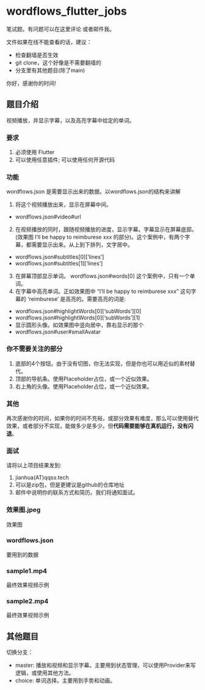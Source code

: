 # wordflows\_flutter\_jobs
笔试题。有问题可以在这里评论 或者邮件我。

文件如果在线不能查看的话，建议：
- 检查翻墙是否生效
- git clone，这个好像是不需要翻墙的
- 分支里有其他题目(除了main)

你好，感谢你的时间!

## 题目介绍
视频播放，并显示字幕，以及高亮字幕中给定的单词。

### 要求
1. 必须使用 Flutter
2. 可以使用任意插件; 可以使用任何开源代码

### 功能
wordflows.json 是需要显示出来的数据。以wordflows.json的结构来讲解
1. 将这个视频播放出来，显示在屏幕中间。 
- wordflows.json#video#url
2. 在视频播放的同时，跟随视频播放的进度，显示字幕。字幕显示在屏幕底部。(效果图 I’ll be happy to reimburese xxx 的部分)。这个案例中，有两个字幕，都需要显示出来。从上到下排列，文字居中。
- wordflows.json#subtitles[0][‘lines’]
- wordflows.json#subtitles[1][‘lines’] 
3. 在屏幕顶部显示单词。 wordflows.json#words[0] 这个案例中，只有一个单词。
4. 在字幕中高亮单词。正如效果图中 “I’ll be happy to reimburese xxx” 这句字幕的 ‘reimburese’ 是高亮的。需要高亮的词是: 
- wordflows.json#highlightWords[0][‘subWords’][0] 
- wordflows.json#highlightWords[0][‘subWords’][1]
- 显示圆形头像。如效果图中竖向居中，靠右显示的那个
- wordflows.json#user#smallAvatar

### 你不需要关注的部分
1. 底部的4个按钮。由于没有切图，你无法实现，但是你也可以用近似的素材替代。 
2. 顶部的导航条。使用Placeholder占位，或一个近似效果。
3. 右上⻆的头像。使用Placeholder占位，或一个近似效果。
### 其他
再次感谢你的时间，如果你的时间不充裕，或部分效果有难度，那么可以使用替代效果，或者部分不实现，能做多少是多少。但**代码需要能够在真机运行，没有闪退**。
### 面试
请将以上项目结果发到:
1. jianhua(AT)qqss.tech
2. 可以是zip包，但是更建议是github的仓库地址
3. 邮件中说明你的联系方式和简历。我们将通知面试。

### 效果图.jpeg
效果图

### wordflows.json
要用到的数据

### sample1.mp4
最终效果视频示例
###  sample2.mp4
最终效果视频示例

## 其他题目
切换分支：
- master: 播放和视频和显示字幕。主要用到状态管理，可以使用Provider来写逻辑，或使用其他方法。
- choice: 单词选择。主要用到手势和动画。
